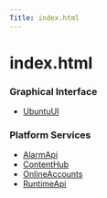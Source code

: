 ```yaml
---
Title: index.html
---
```


# index.html

<h3 class="section_title">Graphical Interface</h3>
<ul>
<li><a href="UbuntuUI.md">UbuntuUI</a></li>
</ul>
<h3 class="section_title">Platform Services</h3>
<ul>
<li><a href="AlarmApi.md">AlarmApi</a></li>
<li><a href="ContentHub.md">ContentHub</a></li>
<li><a href="OnlineAccounts.md">OnlineAccounts</a></li>
<li><a href="RuntimeApi.md">RuntimeApi</a></li>
</ul>
